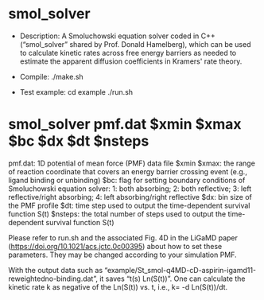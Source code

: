 # smol_solver

* Description: A Smoluchowski equation solver coded in C++ (“smol_solver” shared by Prof. Donald Hamelberg), which can be used to calculate kinetic rates across free energy barriers as needed to estimate the apparent diffusion coefficients in Kramers' rate theory.

* Compile:
./make.sh

* Test example:
cd example
./run.sh

# smol_solver pmf.dat $xmin $xmax $bc $dx $dt $nsteps
pmf.dat: 1D potential of mean force (PMF) data file
$xmin $xmax: the range of reaction coordinate that covers an energy barrier crossing event (e.g., ligand binding or unbinding)
$bc: flag for setting boundary conditions of Smoluchowski equation solver: 1: both absorbing; 2: both reflective; 3: left reflective/right absorbing; 4: left absorbing/right reflective
$dx: bin size of the PMF profile
$dt: time step used to output the time-dependent survival function S(t)
$nsteps: the total number of steps used to output the time-dependent survival function S(t)

Please refer to run.sh and the associated Fig. 4D in the LiGaMD paper (https://doi.org/10.1021/acs.jctc.0c00395) about how to set these parameters. They may be changed according to your simulation PMF.

With the output data such as “example/St_smol-q4MD-cD-aspirin-igamd11-reweightedno-binding.dat”, it saves “t(s)	Ln(S(t))”. One can calculate the kinetic rate k as negative of the Ln(S(t)) vs. t, i.e., k= -d Ln(S(t))/dt.


